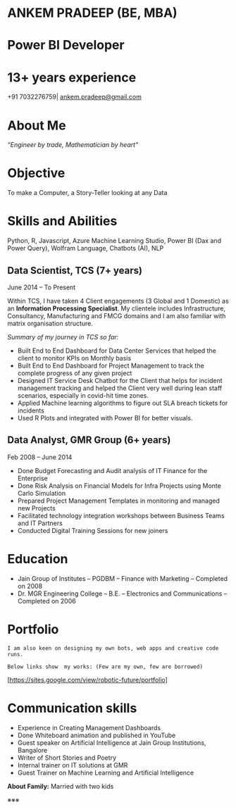 # ANKEM PRADEEP (BE, MBA)


# Power BI Developer     


# 13+ years experience

+91 7032276759| ankem.pradeep@gmail.com


# About Me

_“Engineer by trade, Mathematician by heart”_

# Objective

To make a Computer, a Story-Teller looking at any Data


# Skills and Abilities

Python, R, Javascript, Azure Machine Learning Studio, Power BI (Dax and Power Query), Wolfram Language, Chatbots (AI), NLP


## Data Scientist, TCS (7+ years)	

June 2014 – To Present

Within TCS, I have taken 4 Client engagements (3 Global and 1 Domestic) as an **Information Processing Specialist**. My clientele includes Infrastructure, Consultancy, Manufacturing and FMCG domains and I am also familiar with matrix organisation structure. 

_Summary of my journey in TCS so far:_

* Built End to End Dashboard for Data Center Services that helped the client to monitor KPIs on Monthly basis 
* Built End to End Dashboard for Project Management to track the complete progress of any given project
* Designed IT Service Desk Chatbot for the Client that helps for incident management tracking and helped the Client very well during lean staff scenarios, especially in covid-hit time zones.  
* Applied Machine learning algorithms to figure out SLA breach tickets for incidents
* Used R Plots and integrated with Power BI for better visuals. 


## Data Analyst, GMR Group (6+ years)
Feb 2008 – June 2014

* Done Budget Forecasting and Audit analysis of IT Finance for the Enterprise
* Done Risk Analysis on Financial Models for Infra Projects using Monte Carlo Simulation
* Prepared Project Management Templates in monitoring and managed new Projects 
* Facilitated technology integration workshops between Business Teams and IT Partners 
* Conducted Digital Training Sessions for new joiners


# Education

* Jain Group of Institutes – PGDBM – Finance with Marketing – Completed on 2008 
* Dr. MGR Engineering College – B.E. – Electronics and Communications – Completed on 2006


# Portfolio


```
I am also keen on designing my own bots, web apps and creative code runs.

Below links show  my works: (Few are my own, few are borrowed)
```


[https://sites.google.com/view/robotic-future/portfolio]


# Communication skills


* Experience in Creating Management Dashboards
* Done Whiteboard animation and published in YouTube
* Guest speaker on Artificial Intelligence at Jain Group Institutions, Bangalore
* Writer of Short Stories and Poetry
* Internal trainer on IT solutions at GMR
* Guest Trainer on Machine Learning and Artificial Intelligence


**About Family:** Married with two kids

※※※
